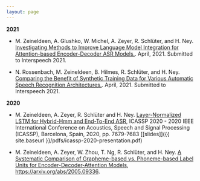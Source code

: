 ```yaml
---
layout: page
---
```


**2021**

- M. Zeineldeen, A. Glushko, W. Michel, A. Zeyer, R. Schlüter, and H. Ney.
  [Investigating Methods to Improve Language Model Integration for
  Attention-based Encoder-Decoder ASR
  Models.](https://arxiv.org/abs/2104.05544). April, 2021. Submitted to
  Interspeech 2021.

- N. Rossenbach, M. Zeineldeen, B. Hilmes, R. Schlüter, and H. Ney.
  [Comparing the Benefit of Synthetic Training Data for Various Automatic Speech
  Recognition Architectures.](https://arxiv.org/abs/2104.05379). April, 2021.
  Submitted to Interspeech 2021.

**2020**

- M. Zeineldeen, A. Zeyer, R. Schlüter and H. Ney.
[Layer-Normalized LSTM for Hybrid-Hmm and End-To-End ASR](https://www-i6.informatik.rwth-aachen.de/publications/download/1127/Zeineldeen-ICASSP-2020.pdf),
ICASSP 2020 - 2020 IEEE International Conference on Acoustics, Speech and Signal Processing (ICASSP),
Barcelona, Spain, 2020, pp. 7679-7683 [[slides]]({{ site.baseurl }}/pdfs/icassp-2020-presentation.pdf)

- M. Zeineldeen, A. Zeyer, W. Zhou, T. Ng, R. Schlüter, and H. Ney.
[A Systematic Comparison of Grapheme-based vs. Phoneme-based Label Units for Encoder-Decoder-Attention Models](https://arxiv.org/abs/2005.09336), https://arxiv.org/abs/2005.09336.
